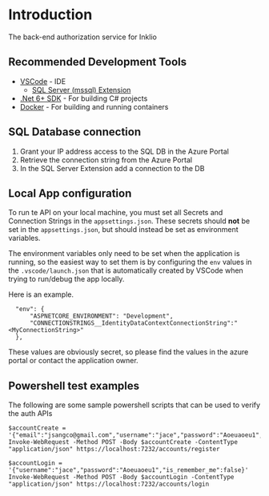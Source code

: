 # Introduction
The back-end authorization service for Inklio

## Recommended Development Tools

* [VSCode](https://code.visualstudio.com/) - IDE
  * [SQL Server (mssql) Extension](https://github.com/microsoft/vscode-mssql)
* [.Net 6+ SDK](https://dotnet.microsoft.com/en-us/download/visual-studio-sdks) - For building C# projects
* [Docker](https://docs.docker.com/get-docker/) - For building and running containers

## SQL Database connection

1. Grant your IP address access to the SQL DB in the Azure Portal
2. Retrieve the connection string from the Azure Portal
3. In the SQL Server Extension add a connection to the DB

## Local App configuration

To run te API on your local machine, you must set all Secrets and Connection Strings in the `appsettings.json`. These secrets should **not** be set in the `appsettings.json`, but should instead be set as environment variables.

The environment variables only need to be set when the application is running, so the easiest way to set them is by configuring the `env` values in the `.vscode/launch.json` that is automatically created by VSCode when trying to run/debug the app locally.

Here is an example.

```
  "env": {
      "ASPNETCORE_ENVIRONMENT": "Development",
      "CONNECTIONSTRINGS__IdentityDataContextConnectionString":"<MyConnectionString>"
  },
```

These values are obviously secret, so please find the values in the azure portal or contact the application owner.

## Powershell test examples

The following are some sample powershell scripts that can be used to verify the auth APIs

```
$accountCreate = '{"email":"jsangco@gmail.com","username":"jace","password":"Aoeuaoeu1","confirm_password":"Aoeuaoeu1"}'
Invoke-WebRequest -Method POST -Body $accountCreate -ContentType "application/json" https://localhost:7232/accounts/register

$accountLogin = '{"username":"jace","password":"Aoeuaoeu1","is_remember_me":false}'
Invoke-WebRequest -Method POST -Body $accountLogin -ContentType "application/json" https://localhost:7232/accounts/login
```
